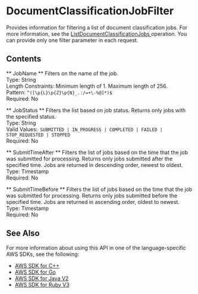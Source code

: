 # DocumentClassificationJobFilter<a name="API_DocumentClassificationJobFilter"></a>

Provides information for filtering a list of document classification jobs\. For more information, see the [ ListDocumentClassificationJobs ](API_ListDocumentClassificationJobs.md) operation\. You can provide only one filter parameter in each request\.

## Contents<a name="API_DocumentClassificationJobFilter_Contents"></a>

 ** JobName **   <a name="comprehend-Type-DocumentClassificationJobFilter-JobName"></a>
Filters on the name of the job\.  
Type: String  
Length Constraints: Minimum length of 1\. Maximum length of 256\.  
Pattern: `^([\p{L}\p{Z}\p{N}_.:/=+\-%@]*)$`   
Required: No

 ** JobStatus **   <a name="comprehend-Type-DocumentClassificationJobFilter-JobStatus"></a>
Filters the list based on job status\. Returns only jobs with the specified status\.  
Type: String  
Valid Values:` SUBMITTED | IN_PROGRESS | COMPLETED | FAILED | STOP_REQUESTED | STOPPED`   
Required: No

 ** SubmitTimeAfter **   <a name="comprehend-Type-DocumentClassificationJobFilter-SubmitTimeAfter"></a>
Filters the list of jobs based on the time that the job was submitted for processing\. Returns only jobs submitted after the specified time\. Jobs are returned in descending order, newest to oldest\.  
Type: Timestamp  
Required: No

 ** SubmitTimeBefore **   <a name="comprehend-Type-DocumentClassificationJobFilter-SubmitTimeBefore"></a>
Filters the list of jobs based on the time that the job was submitted for processing\. Returns only jobs submitted before the specified time\. Jobs are returned in ascending order, oldest to newest\.  
Type: Timestamp  
Required: No

## See Also<a name="API_DocumentClassificationJobFilter_SeeAlso"></a>

For more information about using this API in one of the language\-specific AWS SDKs, see the following:
+  [ AWS SDK for C\+\+](https://docs.aws.amazon.com/goto/SdkForCpp/comprehend-2017-11-27/DocumentClassificationJobFilter) 
+  [ AWS SDK for Go](https://docs.aws.amazon.com/goto/SdkForGoV1/comprehend-2017-11-27/DocumentClassificationJobFilter) 
+  [ AWS SDK for Java V2](https://docs.aws.amazon.com/goto/SdkForJavaV2/comprehend-2017-11-27/DocumentClassificationJobFilter) 
+  [ AWS SDK for Ruby V3](https://docs.aws.amazon.com/goto/SdkForRubyV3/comprehend-2017-11-27/DocumentClassificationJobFilter) 